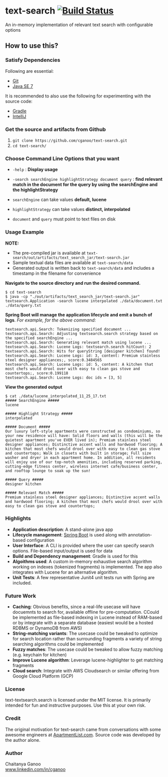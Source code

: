 # text-search [![Build Status](https://travis-ci.org/cganoo/text-search.svg?branch=master)](https://travis-ci.org/cganoo/text-search)

An in-memory implementation of relevant text search with configurable options

## How to use this?

### Satisfy Dependencies

Following are essential:

* [Git](http://git-scm.com/downloads)
* [Java SE 7](http://www.oracle.com/technetwork/java/javase/downloads/jdk7-downloads-1880260.html)

It is recommended to also use the following for experimenting with the source code:

* [Gradle](https://gradle.org/)
* [IntelliJ](https://www.jetbrains.com/idea/)
	
### Get the source and artifacts from Github

1. `git clone https://github.com/cganoo/text-search.git`
2. `cd text-search/`

### Choose Command Line Options that you want

* `-help` : <b>Display usage</b>
* `-search searchEngine highlightStrategy document query` : <b>find relevant match in the document for the query by using the  searchEngine and the highlightStrategy</b>

* `searchEngine` can take values <b>default, lucene</b>
* `highlightStrategy` can take values <b>distinct, interpolated</b>
* `document` and `query` must point to text files on disk

### Usage Example

<b> NOTE:</b> 
* The pre-compiled jar is available at `text-search/out/artifacts/text_search_jar/text-search.jar`
* Sample textual data files are available at `text-search/data`
* Generated output is written back to `text-search/data` and includes a timestamp in the filename for convenience

<b>Navigate to the source directory and run the desired command.</b>

	$ cd text-search 
	$ java -cp "./out/artifacts/text_search_jar/text-search.jar" textsearch.Application -search lucene interpolated ./data/document.txt ./data/query.txt
	
<b>Spring Boot will manage the application lifecycle and emit a bunch of logs</b>. <i>For example, for the above command:</i>
	
	textsearch.api.Search: Tokenizing specified document ...
	textsearch.api.Search: Adjusting textsearch.search strategy based on the specified searchEngine ...
	textsearch.api.Search: Generating relevant match using lucene ...
	textsearch.api.Search: Lucene Logs: textsearch.search hitCount: 2
	textsearch.api.Search: Hits for queryString [designer kitchen] found!
	textsearch.api.Search: Lucene Logs: id: 3, content: Premium stainless steel designer appliances;, score:0.3484565
	textsearch.api.Search: Lucene Logs: id: 5, content: A kitchen that most chefs would drool over with easy to clean gas stove and countertops;, score:0.199118
	textsearch.api.Search: Lucene Logs: doc ids = [3, 5]
	
<b>View the generated output</b>
	
	$ cat ./data/lucene_interpolated_11_25_17.txt
	##### SearchEngine #####
	lucene

	##### Highlight Strategy #####
	interpolated

	##### Document #####
	Our luxury loft-style apartments were constructed as condominiums, so your new residence will have: Solid floors and walls (this will be the quietest apartment you've EVER lived in); Premium stainless steel designer appliances; Distinctive accent walls and hardwood flooring; A kitchen that most chefs would drool over with easy to clean gas stove and countertops; Walk in closets with built in storage; Full size washer and dryer in each apartment home. In addition, all residents will enjoy use of our top-notch amenities, including reserved parking, cutting-edge fitness center, wireless internet cafe/business center, and rooftop lounge to soak up the sun!

	##### Query #####
	designer kitchen

	##### Relevant Match #####
	Premium stainless steel designer appliances; Distinctive accent walls and hardwood flooring; A kitchen that most chefs would drool over with easy to clean gas stove and countertops;
	
### Highlights 

* <b>Application description</b>: A stand-alone java app
* <b>Lifecycle management</b>: [Spring Boot](http://projects.spring.io/spring-boot/) is used along with annotation-based configuration
* <b>User Interface</b>: A CLI is provided where the user can specify search options. File-based input/output is used for data
* <b>Build and Dependency management</b>: Gradle is used for this
* <b>Algoithms used</b>: A custom in-memory exhaustive search algorithm working on indexes (tokenized fragments) is implemented. The app also integrates with Lucene for an alternative algorithm. 
* <b>Unit Tests</b>: A few representative Junit4 unit tests run with Spring are included.

### Future Work

* <b>Caching</b>: Obvious benefits, since a real-life usecase will have docuemnts to search for, available offline for pre-computation. CCould be implemented as file-based indexing in Lucene instead of RAM-based or by integrate with a separate database (easiest would be a hosted RDBMS or DynamoDB from  AWS)
* <b>String-matching variants</b>: The usecase could be tweaked to optimize for search location rather than surrounding fragments a variety of string searching algorithms could be implemented
* <b>Fuzzy matches</b>: The usecase could be tweaked to allow fuzzy matching (e.g. keychain for kitchen)
* <b>Improve Lucene algorithm</b>: Leverage lucene-highlighter to get matching fragments
* <b>Cloud search</b>: Integrate with AWS Cloudsearch or similar offering from Google Cloud Platform (GCP)

### License

text-textsearch.search is licensed under the MIT license. It is primarily intended for fun and instructive purposes.
Use this at your own risk.

### Credit

The original motivation for text-search came from conversations with some awesome engineers at [ApartmentList.com](https://www.apartmentlist.com).
Source code was developed by the author alone.

### Author

Chaitanya Ganoo  
www.linkedin.com/in/cganoo
